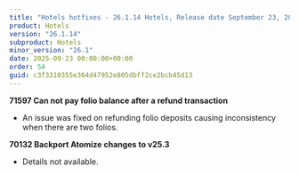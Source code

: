 ```yaml
---
title: "Hotels hotfixes - 26.1.14 Hotels, Release date September 23, 2025 - Hotfixes"
product: Hotels
version: "26.1.14"
subproduct: Hotels
minor_version: "26.1"
date: 2025-09-23 00:00:00+00:00
order: 54
guid: c3f3310355e364d47952e805dbff2ce2bcb45d13
---
```


<strong>71597 Can not pay folio balance after a refund transaction</strong>
<ul><li>An issue was fixed on refunding folio deposits causing inconsistency when there are two folios.</li></ul>
<strong>70132 Backport Atomize changes to v25.3</strong>
<ul><li>Details not available.</li></ul>
